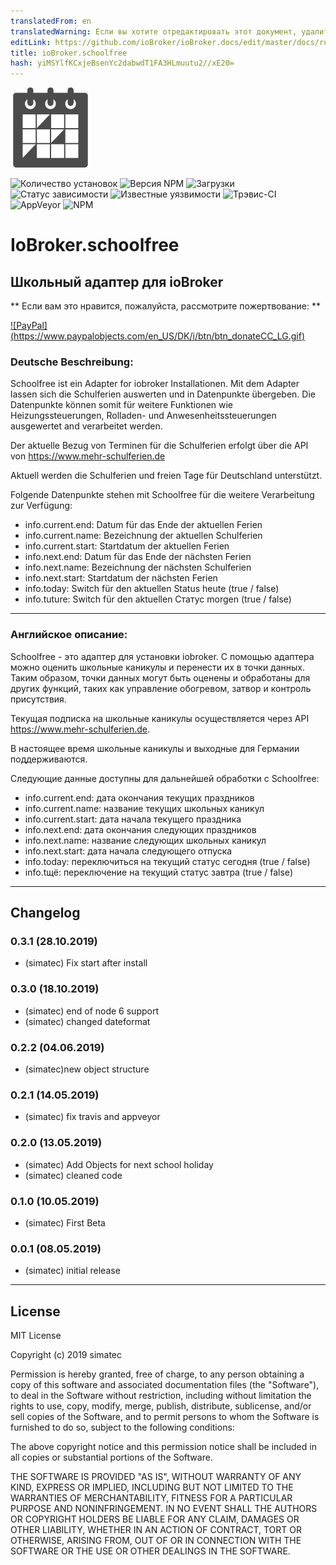 ```yaml
---
translatedFrom: en
translatedWarning: Если вы хотите отредактировать этот документ, удалите поле «translationFrom», в противном случае этот документ будет снова автоматически переведен
editLink: https://github.com/ioBroker/ioBroker.docs/edit/master/docs/ru/adapterref/iobroker.schoolfree/README.md
title: ioBroker.schoolfree
hash: yiMSYlfKCxjeBsenYc2dabwdT1FA3HLmuutu2//xE20=
---
```

![логотип](../../../en/adapterref/iobroker.schoolfree/admin/schoolfree.png)

![Количество установок](http://iobroker.live/badges/schoolfree-stable.svg)
![Версия NPM](http://img.shields.io/npm/v/iobroker.schoolfree.svg)
![Загрузки](https://img.shields.io/npm/dm/iobroker.schoolfree.svg)
![Статус зависимости](https://img.shields.io/david/simatec/iobroker.schoolfree.svg)
![Известные уязвимости](https://snyk.io/test/github/simatec/ioBroker.schoolfree/badge.svg)
![Трэвис-CI](http://img.shields.io/travis/simatec/ioBroker.schoolfree/master.svg)
![AppVeyor](https://ci.appveyor.com/api/projects/status/github/simatec/ioBroker.schoolfree?branch=master&svg=true)
![NPM](https://nodei.co/npm/iobroker.schoolfree.png?downloads=true)

# IoBroker.schoolfree
## Школьный адаптер для ioBroker
** Если вам это нравится, пожалуйста, рассмотрите пожертвование: **

[![PayPal] (https://www.paypalobjects.com/en_US/DK/i/btn/btn_donateCC_LG.gif)](https://www.paypal.com/cgi-bin/webscr?cmd=_s-xclick&hosted_button_id=Q4EEXQ6U96ZTQ&source=url)

### Deutsche Beschreibung:
Schoolfree ist ein Adapter for iobroker Installationen.
Mit dem Adapter lassen sich die Schulferien auswerten und in Datenpunkte übergeben.
Die Datenpunkte können somit für weitere Funktionen wie Heizungssteuerungen, Rolladen- und Anwesenheitssteuerungen ausgewertet and verarbeitet werden.

Der aktuelle Bezug von Terminen für die Schulferien erfolgt über die API von https://www.mehr-schulferien.de

Aktuell werden die Schulferien und freien Tage für Deutschland unterstützt.

Folgende Datenpunkte stehen mit Schoolfree für die weitere Verarbeitung zur Verfügung:

* info.current.end: Datum für das Ende der aktuellen Ferien
* info.current.name: Bezeichnung der aktuellen Schulferien
* info.current.start: Startdatum der aktuellen Ferien
* info.next.end: Datum für das Ende der nächsten Ferien
* info.next.name: Bezeichnung der nächsten Schulferien
* info.next.start: Startdatum der nächsten Ferien
* info.today: Switch für den aktuellen Status heute (true / false)
* info.tuture: Switch für den aktuellen Статус morgen (true / false)

*************************************************************************************************************************************

### Английское описание:
Schoolfree - это адаптер для установки iobroker.
С помощью адаптера можно оценить школьные каникулы и перенести их в точки данных.
Таким образом, точки данных могут быть оценены и обработаны для других функций, таких как управление обогревом, затвор и контроль присутствия.

Текущая подписка на школьные каникулы осуществляется через API https://www.mehr-schulferien.de.

В настоящее время школьные каникулы и выходные для Германии поддерживаются.

Следующие данные доступны для дальнейшей обработки с Schoolfree:

* info.current.end: дата окончания текущих праздников
* info.current.name: название текущих школьных каникул
* info.current.start: дата начала текущего праздника
* info.next.end: дата окончания следующих праздников
* info.next.name: название следующих школьных каникул
* info.next.start: дата начала следующего отпуска
* info.today: переключиться на текущий статус сегодня (true / false)
* info.tщё: переключение на текущий статус завтра (true / false)

*************************************************************************************************************************************

## Changelog

### 0.3.1 (28.10.2019)
* (simatec) Fix start after install

### 0.3.0 (18.10.2019)
* (simatec) end of node 6 support
* (simatec) changed dateformat

### 0.2.2 (04.06.2019)
* (simatec)new object structure

### 0.2.1 (14.05.2019)
* (simatec) fix travis and appveyor

### 0.2.0 (13.05.2019)
* (simatec) Add Objects for next school holiday
* (simatec) cleaned code

### 0.1.0 (10.05.2019)
* (simatec) First Beta

### 0.0.1 (08.05.2019)
* (simatec) initial release

*************************************************************************************************************************************

## License
MIT License

Copyright (c) 2019 simatec

Permission is hereby granted, free of charge, to any person obtaining a copy
of this software and associated documentation files (the "Software"), to deal
in the Software without restriction, including without limitation the rights
to use, copy, modify, merge, publish, distribute, sublicense, and/or sell
copies of the Software, and to permit persons to whom the Software is
furnished to do so, subject to the following conditions:

The above copyright notice and this permission notice shall be included in all
copies or substantial portions of the Software.

THE SOFTWARE IS PROVIDED "AS IS", WITHOUT WARRANTY OF ANY KIND, EXPRESS OR
IMPLIED, INCLUDING BUT NOT LIMITED TO THE WARRANTIES OF MERCHANTABILITY,
FITNESS FOR A PARTICULAR PURPOSE AND NONINFRINGEMENT. IN NO EVENT SHALL THE
AUTHORS OR COPYRIGHT HOLDERS BE LIABLE FOR ANY CLAIM, DAMAGES OR OTHER
LIABILITY, WHETHER IN AN ACTION OF CONTRACT, TORT OR OTHERWISE, ARISING FROM,
OUT OF OR IN CONNECTION WITH THE SOFTWARE OR THE USE OR OTHER DEALINGS IN THE
SOFTWARE.